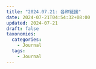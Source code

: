 ```yaml
---
title: "2024.07.21: 各种链接"
date: 2024-07-21T04:54:32+08:00
updated: 2024-07-21
draft: false
taxonomies:
  categories:
    - Journal
  tags:
    - Journal
---
```

